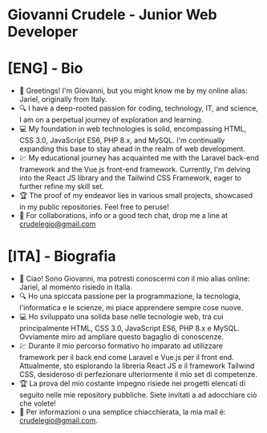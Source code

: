# Giovanni Crudele - Junior Web Developer

# [ENG] - Bio

- 👋 Greetings! I'm Giovanni, but you might know me by my online alias: Jariel, originally from Italy.
- :mag: I have a deep-rooted passion for coding, technology, IT, and science, I am on a perpetual journey of exploration and learning.
- :computer: My foundation in web technologies is solid, encompassing HTML, CSS 3.0, JavaScript ES6, PHP 8.x, and MySQL. I'm continually expanding this base to stay ahead in the realm of web development.
- :chart: My educational journey has acquainted me with the Laravel back-end framework and the Vue.js front-end framework. Currently, I'm delving into the React JS library and the Tailwind CSS Framework, eager to further refine my skill set.
- :trophy: The proof of my endeavor lies in various small projects, showcased in my public repositories. Feel free to peruse!
- :email: For collaborations, info or a good tech chat, drop me a line at crudelegio@gmail.com

# [ITA] - Biografia

- 👋 Ciao! Sono Giovanni, ma potresti conoscermi con il mio alias online: Jariel, al momento risiedo in Italia.
- :mag: Ho una spiccata passione per la programmazione, la tecnologia, l'informatica e le scienze, mi piace apprendere sempre cose nuove.
- :computer: Ho sviluppato una solida base nelle tecnologie web, tra cui principalmente HTML, CSS 3.0, JavaScript ES6, PHP 8.x e MySQL. Ovviamente miro ad ampliare questo bagaglio di conoscenze.
- :chart: Durante il mio percorso formativo ho imparato ad utilizzare framework per il back end come Laravel e Vue.js per il front end. Attualmente, sto esplorando la libreria React JS e il framework Tailwind CSS, desideroso di perfezionare ulteriormente il mio set di competenze.
- :trophy: La prova del mio costante impegno risiede nei progetti elencati di seguito nelle mie repository pubbliche. Siete invitati a ad adocchiare ciò che volete!
- :email: Per informazioni o una semplice chiacchierata, la mia mail è: crudelegio@gmail.com.
